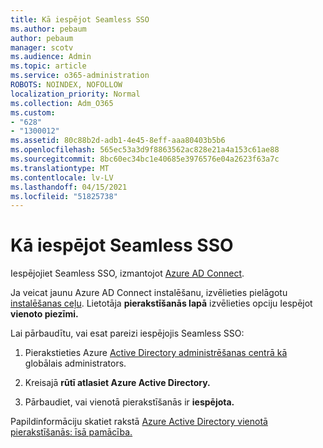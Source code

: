 ```yaml
---
title: Kā iespējot Seamless SSO
ms.author: pebaum
author: pebaum
manager: scotv
ms.audience: Admin
ms.topic: article
ms.service: o365-administration
ROBOTS: NOINDEX, NOFOLLOW
localization_priority: Normal
ms.collection: Adm_O365
ms.custom:
- "628"
- "1300012"
ms.assetid: 80c88b2d-adb1-4e45-8eff-aaa80403b5b6
ms.openlocfilehash: 565ec53a3d9f8863562ac828e21a4a153c61ae88
ms.sourcegitcommit: 8bc60ec34bc1e40685e3976576e04a2623f63a7c
ms.translationtype: MT
ms.contentlocale: lv-LV
ms.lasthandoff: 04/15/2021
ms.locfileid: "51825738"
---
```

# <a name="how-to-enable-seamless-sso"></a>Kā iespējot Seamless SSO

Iespējojiet Seamless SSO, izmantojot [Azure AD Connect](https://docs.microsoft.com/azure/active-directory/connect/active-directory-aadconnect).
  
Ja veicat jaunu Azure AD Connect instalēšanu, izvēlieties pielāgotu [instalēšanas ceļu](https://docs.microsoft.com/azure/active-directory/connect/active-directory-aadconnect-get-started-custom). Lietotāja **pierakstīšanās lapā** izvēlieties opciju Iespējot **vienoto piezīmi.**
  
Lai pārbaudītu, vai esat pareizi iespējojis Seamless SSO:
  
1. Pierakstieties Azure [Active Directory administrēšanas centrā kā](https://aad.portal.azure.com) globālais administrators.

2. Kreisajā **rūtī atlasiet Azure Active Directory.**

3. Pārbaudiet, vai vienotā pierakstīšanās ir **iespējota.**

Papildinformāciju skatiet rakstā [Azure Active Directory vienotā pierakstīšanās: īsā pamācība.](https://docs.microsoft.com/azure/active-directory/connect/active-directory-aadconnect-sso-quick-start)
  